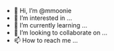 - 👋 Hi, I’m @mmoonie
- 👀 I’m interested in ...
- 🌱 I’m currently learning ...
- 💞️ I’m looking to collaborate on ...
- 📫 How to reach me ...

<!---
mmoonie/mmoonie is a ✨ special ✨ repository because its `README.md` (this file) appears on your GitHub profile.
You can click the Preview link to take a look at your changes.
--->
